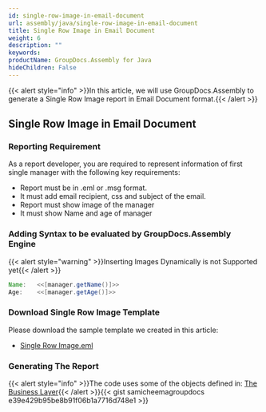 ```yaml
---
id: single-row-image-in-email-document
url: assembly/java/single-row-image-in-email-document
title: Single Row Image in Email Document
weight: 6
description: ""
keywords: 
productName: GroupDocs.Assembly for Java
hideChildren: False
---
```

{{< alert style="info" >}}In this article, we will use GroupDocs.Assembly to generate a Single Row Image report in Email Document format.{{< /alert >}}

## Single Row Image in Email Document

### Reporting Requirement

As a report developer, you are required to represent information of first single manager with the following key requirements:

*   Report must be in .eml or .msg format.
*   It must add email recipient, css and subject of the email.
*   Report must show image of the manager
*   It must show Name and age of manager

### Adding Syntax to be evaluated by GroupDocs.Assembly Engine

{{< alert style="warning" >}}Inserting Images Dynamically is not Supported yet{{< /alert >}}

```java
Name:	<<[manager.getName()]>>
Age:	<<[manager.getAge()]>>
```

### Download Single Row Image Template

Please download the sample template we created in this article:

*   [Single Row Image.eml](https://raw.githubusercontent.com/groupdocs-assembly/GroupDocs.Assembly-for-Java/master/Examples/GroupDocs.Assembly.Examples.Java/Data/Storage/Email%20Templates/Bulleted%20List.eml?raw=true)

### Generating The Report

{{< alert style="info" >}}The code uses some of the objects defined in: [The Business Layer](https://docs.groupdocs.com/assembly/java/the-business-layer/){{< /alert >}}{{< gist samicheemagroupdocs e39e429b95be8b91f06b1a7716d748e1 >}}


